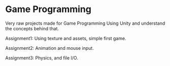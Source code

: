 # Game Programming
Very raw projects made for Game Programming
Using Unity and understand the concepts behind that. 


Assignment1: Using texture and assets, simple first game.

Assignment2: Animation and mouse input.

Assignment3: Physics, and file I/O.
